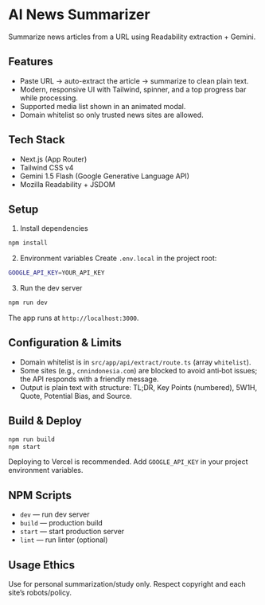 # AI News Summarizer

Summarize news articles from a URL using Readability extraction + Gemini.

## Features
- Paste URL → auto-extract the article → summarize to clean plain text.
- Modern, responsive UI with Tailwind, spinner, and a top progress bar while processing.
- Supported media list shown in an animated modal.
- Domain whitelist so only trusted news sites are allowed.

## Tech Stack
- Next.js (App Router)
- Tailwind CSS v4
- Gemini 1.5 Flash (Google Generative Language API)
- Mozilla Readability + JSDOM

## Setup
1) Install dependencies
```bash
npm install
```

2) Environment variables
Create `.env.local` in the project root:
```bash
GOOGLE_API_KEY=YOUR_API_KEY
```

3) Run the dev server
```bash
npm run dev
```
The app runs at `http://localhost:3000`.

## Configuration & Limits
- Domain whitelist is in `src/app/api/extract/route.ts` (array `whitelist`).
- Some sites (e.g., `cnnindonesia.com`) are blocked to avoid anti‑bot issues; the API responds with a friendly message.
- Output is plain text with structure: TL;DR, Key Points (numbered), 5W1H, Quote, Potential Bias, and Source.

## Build & Deploy
```bash
npm run build
npm start
```

Deploying to Vercel is recommended. Add `GOOGLE_API_KEY` in your project environment variables.

## NPM Scripts
- `dev`  — run dev server
- `build` — production build
- `start` — start production server
- `lint` — run linter (optional)

## Usage Ethics
Use for personal summarization/study only. Respect copyright and each site’s robots/policy.

